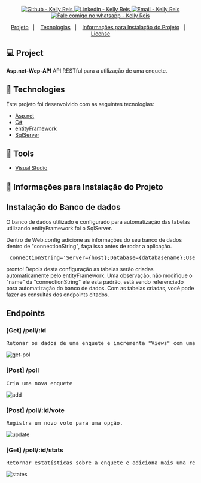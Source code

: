 <p align="center">

  <a href="https://github.com/kellyreis/" target="_blank" >
    <img alt="Github - Kelly Reis" src="https://img.shields.io/badge/Github--%23F8952D?style=social&logo=github">
  </a>
  <a href="https://www.linkedin.com/in/keellyreis/" target="_blank" >
    <img alt="Linkedin - Kelly Reis" src="https://img.shields.io/badge/Linkedin--%23F8952D?style=social&logo=linkedin">
  </a>
  <a href="mailto:kelly.fernanda.reis94@gmail.com" target="_blank" >
    <img alt="Email - Kelly Reis" src="https://img.shields.io/badge/Email--%23F8952D?style=social&logo=gmail">
  </a>
  <a href="https://api.whatsapp.com/send?phone=5519999374847" target="_blank" >
    <img alt="Fale comigo no whatsapp - Kelly Reis" src="https://img.shields.io/badge/Whatsapp--%23F8952D?style=social&logo=whatsapp">
  </a>
</p>

<p align="center">
 <a href="#-projeto">Projeto</a>&nbsp;&nbsp;&nbsp;|&nbsp;&nbsp;&nbsp;
  <a href="#rocket-tecnologias">Tecnologias</a>&nbsp;&nbsp;&nbsp;|&nbsp;&nbsp;&nbsp;
  <a href="#-layout">Informações para Instalação do Projeto</a>&nbsp;&nbsp;&nbsp;|&nbsp;&nbsp;&nbsp;
  <a href="#memo-license">License</a>
</p>

## 💻 Project
**Asp.net-Wep-API** API RESTful para a utilização de uma enquete.

## :rocket: Technologies
Este projeto foi desenvolvido com as seguintes tecnologias:

- [Asp.net](https://github.com/search?q=org%3Amicrosoft+asp.net&unscoped_q=asp.net)
- [C#](https://github.com/search?l=C%23&q=c%23&type=Repositories)
- [entityFramework](https://github.com/search?q=entityFramework&type=Repositories)
- [SqlServer](https://github.com/search?q=SqlServer&type=Repositories)


## :hammer: Tools
- [Visual Studio](https://github.com/github/VisualStudio)


## 🔖 Informações para Instalação do Projeto

<h2>Instalação do Banco de dados</h3>
<p>O banco de dados utilizado e configurado para automatização das tabelas utilizando entityFramework foi o SqlServer. </p>
<p>Dentro de Web.config adicione as informações do seu banco de dados dentro de "connectionString", faça isso antes de rodar a aplicação.
  </p>
  <pre> connectionString='Server={host};Database={databasename};User ID={login};Password={senha};'
</pre>

<p>
pronto! Depois desta configuração as tabelas serão criadas automaticamente pelo entityFramework.
Uma observação, não modifique o "name" da "connectionString" ele esta padrão, está sendo referenciado para automatização do banco de dados.
Com as tabelas criadas, você pode fazer as consultas dos endpoints citados.
</p>

<h2>Endpoints</h2>

<h3>[Get] /poll/:id </h3>
<pre>Retonar os dados de uma enquete e incrementa "Views" com uma requisição. </pre>

![get-pol](https://user-images.githubusercontent.com/25619397/86200394-e7352480-bb32-11ea-8db0-0d4ad53dc856.png)

<h3>[Post] /poll </h3>
<pre>Cria uma nova enquete</pre>

![add](https://user-images.githubusercontent.com/25619397/86200391-e603f780-bb32-11ea-8258-90acc40bf38e.png)

<h3>[Post] /poll/:id/vote </h3>
<pre>Registra um novo voto para uma opção.</pre>

![update](https://user-images.githubusercontent.com/25619397/86200397-e7cdbb00-bb32-11ea-90a9-cd31eb3b4b93.png)

<h3>[Get] /poll/:id/stats </h3>
<pre>Retornar estatísticas sobre a enquete e adiciona mais uma requisição </pre>

![states](https://user-images.githubusercontent.com/25619397/86200396-e7352480-bb32-11ea-8b23-1438dcf49369.png)



